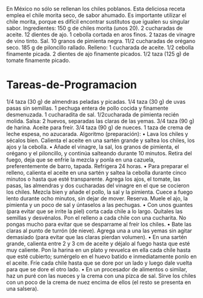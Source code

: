 En México no sólo se rellenan los chiles poblanos. Esta deliciosa receta emplea
el chile morita seco, de sabor ahumado. Es importante utilizar el chile morita,
porque es difícil encontrar sustitutos que igualen su singular sabor.
Ingredientes:
150 g de chiles morita (unos 20).
2 cucharadas de aceite.
12 dientes de ajo.
1 cebolla cortada en aros finos.
2 tazas de vinagre de vino tinto.
Sal.
10 granos de pimienta negra.
11/2 cucharadas de orégano seco.
185 g de piloncillo rallado.
Relleno:
1 cucharada de aceite.
1/2 cebolla finamente picada.
2 dientes de ajo finamente picados.
1/2 taza (125 g) de tomate finamente picado.
# Tareas-de-Programacion
1/4 taza (30 g) de almendras peladas y picadas.
1/4 taza (30 g) de uvas pasas sin semillas.
1 pechuga entera de pollo cocida y finamente desmenuzada.
1 cucharadita de sal.
1/2cucharada de pimienta recién molida.
Salsa:
2 huevos, separadas las claras de las yemas.
3/4 taza (90 g) de harina.
Aceite para freír.
3/4 taza (90 g) de nueces.
1 taza de crema de leche espesa, no azucarada.
Algoritmo (preparación):
• Lava los chiles y sécalos bien. Calienta el aceite en una sartén
grande y saltea los chiles, los ajos y la cebolla.
• Añade el vinagre, la sal, los granos de pimienta, el orégano y el
piloncillo, y continúa salteando durante 10 minutos. Retira del fuego, deja que se enfríe la mezcla y ponla en una cazuela, preferentemente de barro, tapada. Refrigera 24 horas.
• Para preparar el relleno, calienta el aceite en una sartén y saltea
la cebolla durante cinco minutos o hasta que esté transparente.
Agrega los ajos, el tomate, las pasas, las almendras y dos cucharadas del vinagre en el que se cocieron los chiles. Mezcla bien y añade el pollo, la sal y la pimienta. Cuece a fuego lento durante ocho
minutos, sin dejar de mover. Reserva. Muele el ajo, la pimienta y un
poco de sal y úntaselos a las pechugas.
• Con unos guantes (para evitar que se irrite la piel) corta cada
chile a lo largo. Quítales las semillas y desvénalos. Pon el relleno
a cada chile con una cucharita. No pongas mucho para evitar que se
desparrame al freír los chiles.
• Bate las claras al punto de turrón (de nieve). Agrega una a una las yemas sin agitar demasiado (para evitar que las claras pierdan volumen).
• En una sartén grande, calienta entre 2 y 3 cm de aceite y déjalo al
fuego hasta que esté muy caliente. Pon la harina en un plato y revuelca en ella cada chile hasta que esté cubierto; sumérgelo en el
huevo batido e inmediatamente ponlo en el aceite. Fríe cada chile
hasta que se dore por un lado y luego dale vuelta para que se dore
el otro lado.
• En un procesador de alimentos o similar, haz un puré con las nueces
y la crema con una pizca de sal. Sirve los chiles con un poco de la
crema de nuez encima de ellos (el resto se presenta en una salsera).
